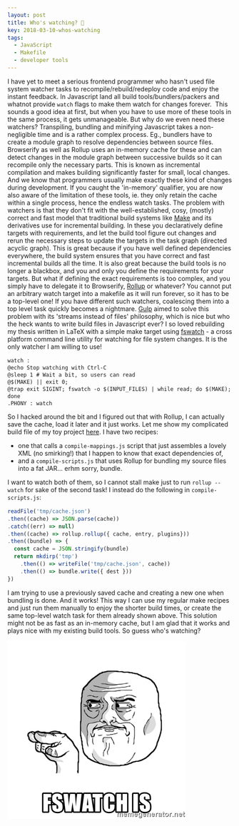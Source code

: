 ```yaml
---
layout: post
title: Who's watching? 👀
key: 2018-03-10-whos-watching
tags:
  - JavaScript
  - Makefile
  - developer tools
---
```


I have yet to meet a serious frontend programmer who hasn\'t used file
system watcher tasks to recompile/rebuild/redeploy code and enjoy the
instant feedback. In Javascript land all build tools/bundlers/packers
and whatnot provide `watch`​ flags to make them watch for changes
forever.  This sounds a good idea at first, but when you have to use
more of these tools in the same process, it gets unmanageable. But why
do we even need these watchers? Transpiling, bundling and minifying
Javascript takes a non-negligible time and is a rather complex process.
Eg., bundlers have to create a module graph to resolve dependencies
between source files. Browserify as well as Rollup uses an in-memory
cache for these and can detect changes in the module graph between
successive builds so it can recompile only the necessary parts. This is
known as incremental compilation and makes building significantly faster
for small, local changes. And we know that programmers usually make
exactly these kind of changes during development. If you caught the
\'in-memory\' qualifier, you are now also aware of the limitation of
these tools, ie. they only retain the cache within a single process,
hence the endless watch tasks. The problem with watchers is that they
don\'t fit with the well-established, cosy, (mostly) correct and fast
model that traditional build systems like
[Make](https://www.gnu.org/software/make/) and its derivatives use for
incremental building. In these you declaratively define targets with
requirements, and let the build tool figure out changes and rerun the
necessary steps to update the targets in the task graph (directed
acyclic graph). This is great because if you have well defined
dependencies everywhere, the build system ensures that you have correct
and fast incremental builds all the time. It is also great because the
build tools is no longer a blackbox, and you and only you define the
requirements for your targets. But what if defining the exact
requirements is too complex, and you simply have to delegate it to
Browserify, [Rollup](https://rollupjs.org/guide/en) or whatever? You
cannot put an arbitrary watch target into a makefile as it will run
forever, so it has to be a top-level one! If you have different such
watchers, coalescing them into a top level task quickly becomes a
nightmare. [Gulp](https://gulpjs.com/) aimed to solve this problem with
its \'streams instead of files\' philosophy, which is nice but who the
heck wants to write build files in Javascript ever? I so loved
rebuilding my thesis written in LaTeX with a simple make target
using [fswatch](https://github.com/emcrisostomo/fswatch) - a cross
platform command line utility for watching for file system changes. It
is the only watcher I am willing to use!

```
watch :
@echo Stop watching with Ctrl-C
@sleep 1 # Wait a bit, so users can read
@$(MAKE) || exit 0;
@trap exit SIGINT; fswatch -o $(INPUT_FILES) | while read; do $(MAKE); done
.PHONY : watch
```
So I hacked around the bit and I figured out that with Rollup, I can
actually save the cache, load it later and it just works. Let me show my
complicated build file of my toy project
[here](https://github.com/szdavid92/mixxx-launchpad/blob/master/Makefile).
I have two recipes:

-   one that calls a `compile-mappings.js` script that just assembles a
    lovely XML (no smirking!) that I happen to know that exact
    dependencies of,
-   and a `compile-scripts.js` that uses Rollup for bundling my source
    files into a fat JAR\... erhm sorry, bundle.

I want to watch both of them, so I cannot stall make just to run
`rollup --watch` for sake of the second task! I instead do the following
in `compile-scripts.js`:

```js
readFile('tmp/cache.json')
.then((cache) => JSON.parse(cache))
.catch((err) => null)
.then((cache) => rollup.rollup({ cache, entry, plugins}))
.then((bundle) => {
  const cache = JSON.stringify(bundle)
  return mkdirp('tmp')
    .then(() => writeFile('tmp/cache.json', cache))
    .then(() => bundle.write({ dest }))
})
```

I am trying to use a previously saved cache and creating a new one when
bundling is done. And it works! This way I can use my regular make
recipes and just run them manually to enjoy the shorter build times, or
create the same top-level watch task for them already shown above. This
solution might not be as fast as an in-memory cache, but I am glad that
it works and plays nice with my existing build tools. So guess who\'s
watching?

![](/assets/2018-03-10-whos-watching/fswatch-is.jpg)   

